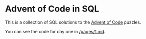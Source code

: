 # Advent of Code in SQL

This is a collection of SQL solutions to the [Advent of Code](https://adventofcode.com/) puzzles.

You can see the code for day one in [/pages/1.md](/pages/1.md). 